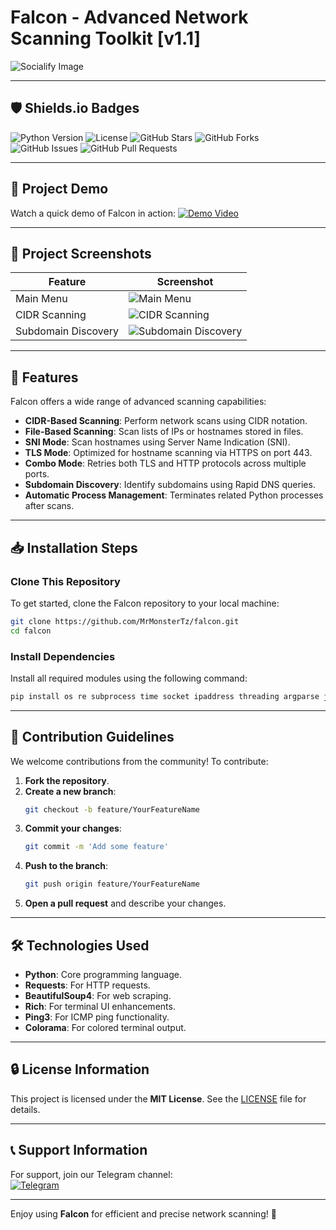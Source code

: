# Falcon - Advanced Network Scanning Toolkit [v1.1]

![Socialify Image](https://socialify.git.ci/MrMonsterTz/falcon/image?description=1&font=Inter&forks=1&issues=1&language=1&logo=https%3A%2F%2Fexample.com%2Flogo.png&name=1&owner=1&pattern=Circuit%20Board&pulls=1&stargazers=1&theme=Dark)

---

## 🛡️ Shields.io Badges
![Python Version](https://img.shields.io/badge/Python-3.x-blue)
![License](https://img.shields.io/badge/License-MIT-green)
![GitHub Stars](https://img.shields.io/github/stars/MrMonsterTz/falcon)
![GitHub Forks](https://img.shields.io/github/forks/MrMonsterTz/falcon)
![GitHub Issues](https://img.shields.io/github/issues/MrMonsterTz/falcon)
![GitHub Pull Requests](https://img.shields.io/github/issues-pr/MrMonsterTz/falcon)

---

## 🎥 Project Demo
Watch a quick demo of Falcon in action:
[![Demo Video](https://img.youtube.com/vi/VIDEO_ID/0.jpg)](https://www.youtube.com/watch?v=VIDEO_ID)

---

## 📸 Project Screenshots
| Feature | Screenshot |
|---------|------------|
| Main Menu | ![Main Menu](https://example.com/main-menu.png) |
| CIDR Scanning | ![CIDR Scanning](https://example.com/cidr-scanning.png) |
| Subdomain Discovery | ![Subdomain Discovery](https://example.com/subdomain-discovery.png) |

---

## 🚀 Features
Falcon offers a wide range of advanced scanning capabilities:
- **CIDR-Based Scanning**: Perform network scans using CIDR notation.
- **File-Based Scanning**: Scan lists of IPs or hostnames stored in files.
- **SNI Mode**: Scan hostnames using Server Name Indication (SNI).
- **TLS Mode**: Optimized for hostname scanning via HTTPS on port 443.
- **Combo Mode**: Retries both TLS and HTTP protocols across multiple ports.
- **Subdomain Discovery**: Identify subdomains using Rapid DNS queries.
- **Automatic Process Management**: Terminates related Python processes after scans.

---

## 📥 Installation Steps

### Clone This Repository
To get started, clone the Falcon repository to your local machine:
```bash
git clone https://github.com/MrMonsterTz/falcon.git
cd falcon
```

### Install Dependencies
Install all required modules using the following command:
```bash
pip install os re subprocess time socket ipaddress threading argparse json sys csv random fnmatch zlib marshal urllib pandas selenium beautifulsoup4 bs4 rich requests ping3 tqdm httpx termcolor base64 colorama datetime
```

---

## 🤝 Contribution Guidelines
We welcome contributions from the community! To contribute:
1. **Fork the repository**.
2. **Create a new branch**:
   ```bash
   git checkout -b feature/YourFeatureName
   ```
3. **Commit your changes**:
   ```bash
   git commit -m 'Add some feature'
   ```
4. **Push to the branch**:
   ```bash
   git push origin feature/YourFeatureName
   ```
5. **Open a pull request** and describe your changes.

---

## 🛠️ Technologies Used
- **Python**: Core programming language.
- **Requests**: For HTTP requests.
- **BeautifulSoup4**: For web scraping.
- **Rich**: For terminal UI enhancements.
- **Ping3**: For ICMP ping functionality.
- **Colorama**: For colored terminal output.

---

## 🔒 License Information
This project is licensed under the **MIT License**. See the [LICENSE](LICENSE) file for details.

---

## 📞 Support Information
For support, join our Telegram channel:  
[![Telegram](https://img.shields.io/badge/Telegram-Join%20Channel-blue)](https://t.me/FalconSupport)

---

Enjoy using **Falcon** for efficient and precise network scanning! 🚀
